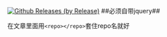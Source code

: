 [![Github Releases (by Release)](https://img.shields.io/github/downloads/loststar/showgithubrepo/v1.0.1/total.svg?style=flat-square)]()
##必须自带jquery##

在文章里面用```<repo></repo>```套住repo名就好
